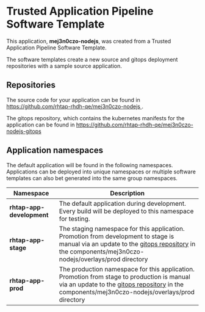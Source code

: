 # Trusted Application Pipeline Software Template

This application, **mej3n0czo-nodejs**, was created from a Trusted Application Pipeline Software Template.

The software templates create a new source and gitops deployment repositories with a sample source application. 

## Repositories

The source code for your application can be found in [https://github.com/rhtap-rhdh-qe/mej3n0czo-nodejs ](https://github.com/rhtap-rhdh-qe/mej3n0czo-nodejs ).
 
The gitops repository, which contains the kubernetes manifests for the application can be found in 
[https://github.com/rhtap-rhdh-qe/mej3n0czo-nodejs-gitops ](https://github.com/rhtap-rhdh-qe/mej3n0czo-nodejs-gitops ) 

## Application namespaces 

The default application will be found in the following namespaces. Applications can be deployed into unique namespaces or multiple software templates can also bet generated into the same group namespaces.  

|  Namespace   |  Description   |  
| -------- | -------- |   
| **rhtap-app-development** | The default application during development. Every build will be deployed to this namespace for testing. | 
| **rhtap-app-stage** | The staging namespace for this application. Promotion from development to stage is manual via an update to the [gitops repository](https://github.com/rhtap-rhdh-qe/mej3n0czo-nodejs-gitops ) in the components/mej3n0czo-nodejs/overlays/prod directory |  
| **rhtap-app-prod** | The production namespace for this application. Promotion from stage to production is manual via an update to the [gitops repository](https://github.com/rhtap-rhdh-qe/mej3n0czo-nodejs-gitops ) in the components/mej3n0czo-nodejs/overlays/prod directory | 